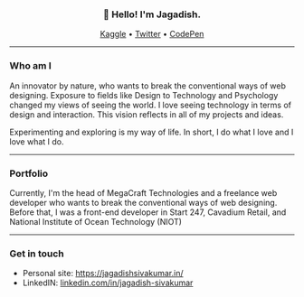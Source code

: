 <h3 align="center">👋 Hello! I'm Jagadish.</h3>

<p align="center">
  <a href="https://www.kaggle.com/jagadish13">Kaggle</a> •
  <a href="https://twitter.com/JagadishSiva">Twitter</a> •
  <a href="https://codepen.io/jagadishsivakumar">CodePen</a>
</p>

---

### Who am I

An innovator by nature, who wants to break the conventional ways of web designing. Exposure to fields like Design to Technology and Psychology changed my views of seeing the world. I love seeing technology in terms of design and interaction. This vision reflects in all of my projects and ideas.

Experimenting and exploring is my way of life. In short, I do what I love and I love what I do.

---

### Portfolio

Currently, I'm the head of MegaCraft Technologies and a freelance web developer who wants to break the conventional ways of web designing. Before that, I was a front-end developer in Start 247, Cavadium Retail, and National Institute of Ocean Technology (NIOT)

---

### Get in touch

* <span> Personal site: </span> <a href="http://www.jagadishsivakumar.in/"> https://jagadishsivakumar.in/ </a>  
* <span> LinkedIN: </span> <a href="https://www.linkedin.com/in/jagadish-sivakumar">linkedin.com/in/jagadish-sivakumar</a>
